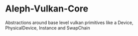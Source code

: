 # Aleph-Vulkan-Core

Abstractions around base level vulkan primitives like a Device, PhysicalDevice, Instance and SwapChain